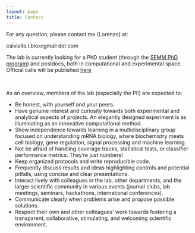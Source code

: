 ```yaml
---
layout: page
title: Contact
---
```


For any question, please contact me (Lorenzo) at:

calviello.l.bio`at`gmail dot com

The lab is currently looking for a PhD student (through the <a href="https://www.semm.it/education/phd-program-systems-medicine" target="_blank" rel="noopener">SEMM PhD program</a>) and postdocs, both in computational and experimental space. Official calls will be published <a href="https://careers.humantechnopole.it/" target="_blank" rel="noopener">here</a>


<br>

As an overview, members of the lab (especially the PI!) are expected to:

- Be honest, with yourself and your peers.
- Have genuine interest and curiosity towards both experimental and analytical aspects of projects. An elegantly designed experiment is as illuminating as an innovative computational method.
- Show independence towards learning in a multidisciplinary group focused on understanding mRNA biology, where biochemistry meets cell biology, gene regulation, signal processing and machine learning.
- Not be afraid of handling coverage tracks, statistical tests, or classifier performance metrics. They’re just numbers!
- Keep organized protocols and write reproducible code.
- Frequently discuss results and ideas highlighting controls and potential pitfalls, using concise and clear presentations.
- Interact lively with colleagues in the lab, other departments, and the larger scientific community in various events (journal clubs, lab meetings, seminars, hackathons, international conferences).
- Communicate clearly when problems arise and propose possible solutions.
- Respect their own and other colleagues’ work towards fostering a transparent, collaborative, stimulating, and welcoming scientific environment.
